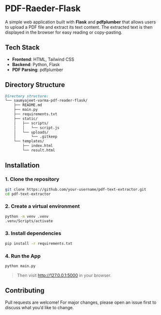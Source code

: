 # PDF-Raeder-Flask

A simple web application built with **Flask** and **pdfplumber** that allows users to upload a PDF file and extract its text content. The extracted text is then displayed in the browser for easy reading or copy-pasting.

## Tech Stack

- **Frontend**: HTML, Tailwind CSS
- **Backend**: Python, Flask
- **PDF Parsing**: pdfplumber

## Directory Structure

```md
Directory structure:
└── saumyajeet-varma-pdf-reader-flask/
    ├── README.md
    ├── main.py
    ├── requirements.txt
    ├── static/
    │   ├── scripts/
    │   │   └── script.js
    │   └── uploads/
    │       └── .gitkeep
    └── templates/
        ├── index.html
        └── result.html
```


## Installation

### 1. Clone the repository
```bash
git clone https://github.com/your-username/pdf-text-extractor.git
cd pdf-text-extractor
```

### 2. Create a virtual environment
```bash
python -m venv .venv
.venv/Scripts/activate
```

### 3. Install dependencies
```bash
pip install -r requirements.txt
```

### 4. Run the App
```bash
python main.py
```

> Then visit http://127.0.0.1:5000 in your browser.

## Contributing

Pull requests are welcome! For major changes, please open an issue first to discuss what you’d like to change.